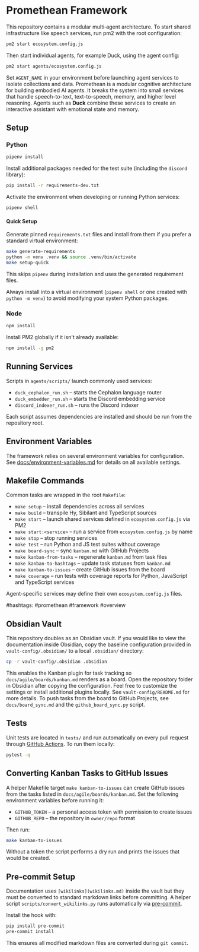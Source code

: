 # Promethean Framework

This repository contains a modular multi‑agent architecture. To start shared infrastructure like speech services, run pm2 with the root configuration:

```bash
pm2 start ecosystem.config.js
```

Then start individual agents, for example Duck, using the agent config:

```bash
pm2 start agents/ecosystem.config.js
```

Set `AGENT_NAME` in your environment before launching agent services to isolate collections and data.
Promethean is a modular cognitive architecture for building embodied AI agents. It breaks the system into small services that handle speech-to-text, text-to-speech, memory, and higher level reasoning. Agents such as **Duck** combine these services to create an interactive assistant with emotional state and memory.

## Setup

### Python

```bash
pipenv install
```

Install additional packages needed for the test suite (including the `discord` library):

```bash
pip install -r requirements-dev.txt
```

Activate the environment when developing or running Python services:

```bash
pipenv shell
```

#### Quick Setup

Generate pinned `requirements.txt` files and install from them if you prefer a
standard virtual environment:

```bash
make generate-requirements
python -m venv .venv && source .venv/bin/activate
make setup-quick
```

This skips `pipenv` during installation and uses the generated requirement
files.

Always install into a virtual environment (`pipenv shell` or one created with
`python -m venv`) to avoid modifying your system Python packages.

### Node

```bash
npm install
```

Install PM2 globally if it isn't already available:

```bash
npm install -g pm2
```

## Running Services

Scripts in `agents/scripts/` launch commonly used services:

- `duck_cephalon_run.sh` – starts the Cephalon language router
- `duck_embedder_run.sh` – starts the Discord embedding service
- `discord_indexer_run.sh` – runs the Discord indexer

Each script assumes dependencies are installed and should be run from the repository root.

## Environment Variables

The framework relies on several environment variables for configuration. See
[docs/environment-variables.md](docs/environment-variables.md) for details on
all available settings.

## Makefile Commands

Common tasks are wrapped in the root `Makefile`:

- `make setup` – install dependencies across all services
- `make build` – transpile Hy, Sibilant and TypeScript sources
- `make start` – launch shared services defined in `ecosystem.config.js` via PM2
- `make start:<service>` – run a service from `ecosystem.config.js` by name
- `make stop` – stop running services
- `make test` – run Python and JS test suites without coverage
- `make board-sync` – sync `kanban.md` with GitHub Projects
- `make kanban-from-tasks` – regenerate `kanban.md` from task files
- `make kanban-to-hashtags` – update task statuses from `kanban.md`
- `make kanban-to-issues` – create GitHub issues from the board
- `make coverage` – run tests with coverage reports for Python, JavaScript and TypeScript services

Agent-specific services may define their own `ecosystem.config.js` files.

#hashtags: #promethean #framework #overview
## Obsidian Vault

This repository doubles as an Obsidian vault. If you would like to view the
documentation inside Obsidian, copy the baseline configuration provided in
`vault-config/.obsidian/` to a local `.obsidian/` directory:

```bash
cp -r vault-config/.obsidian .obsidian
```

This enables the Kanban plugin for task tracking so `docs/agile/boards/kanban.md`
renders as a board. Open the repository folder in Obsidian after copying the
configuration. Feel free to customize the settings or install additional
plugins locally. See `vault-config/README.md` for more details.
To push tasks from the board to GitHub Projects, see `docs/board_sync.md` and the
`github_board_sync.py` script.

## Tests

Unit tests are located in `tests/` and run automatically on every pull request
through [GitHub Actions](.github/workflows/tests.yml).
To run them locally:

```bash
pytest -q
```

## Converting Kanban Tasks to GitHub Issues

A helper Makefile target `make kanban-to-issues` can create GitHub issues from the tasks listed in `docs/agile/boards/kanban.md`. Set the following environment variables before running it:

- `GITHUB_TOKEN` – a personal access token with permission to create issues
- `GITHUB_REPO` – the repository in `owner/repo` format

Then run:

```bash
make kanban-to-issues
```

Without a token the script performs a dry run and prints the issues that would be created.


## Pre-commit Setup

Documentation uses `[wikilinks](wikilinks.md)` inside the vault but they must be converted to standard markdown links before committing. A helper script `scripts/convert_wikilinks.py` runs automatically via [pre-commit](https://pre-commit.com/).

Install the hook with:

```bash
pip install pre-commit
pre-commit install
```

This ensures all modified markdown files are converted during `git commit`.
